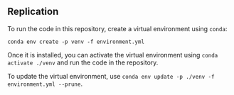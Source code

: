 ## Replication

To run the code in this repository, create a virtual environment using `conda`:

```
conda env create -p venv -f environment.yml
```

Once it is installed, you can activate the virtual environment using `conda activate ./venv` and run the code in the repository.


To update the virtual environment, use `conda env update -p ./venv -f environment.yml --prune`.
